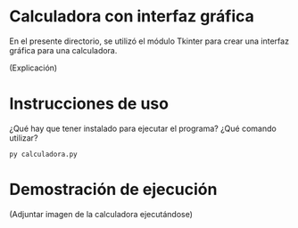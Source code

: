 # Calculadora con interfaz gráfica

En el presente directorio, se utilizó el módulo Tkinter para crear una interfaz gráfica para una calculadora.

(Explicación)

# Instrucciones de uso

¿Qué hay que tener instalado para ejecutar el programa? ¿Qué comando utilizar?

```
py calculadora.py
```

# Demostración de ejecución

(Adjuntar imagen de la calculadora ejecutándose)